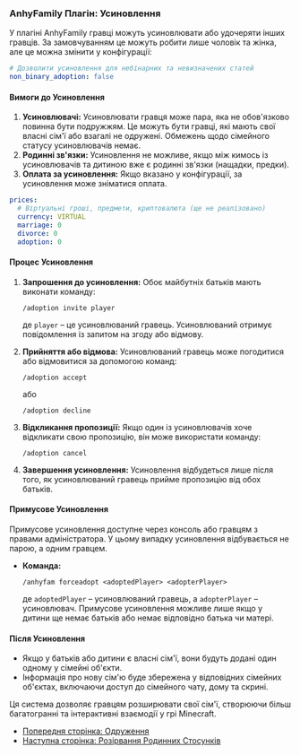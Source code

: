 ### AnhyFamily Плагін: Усиновлення

У плагіні AnhyFamily гравці можуть усиновлювати або удочеряти інших гравців. За замовчуванням це можуть робити лише чоловік та жінка, але це можна змінити у конфігурації:

```yaml
# Дозволити усиновлення для небінарних та невизначених статей
non_binary_adoption: false
```

#### Вимоги до Усиновлення

1. **Усиновлювачі:** Усиновлювати гравця може пара, яка не обов'язково повинна бути подружжям. Це можуть бути гравці, які мають свої власні сім'ї або взагалі не одружені. Обмежень щодо сімейного статусу усиновлювачів немає.
2. **Родинні зв'язки:** Усиновлення не можливе, якщо між кимось із усиновлювачів та дитиною вже є родинні зв'язки (нащадки, предки).
3. **Оплата за усиновлення:** Якщо вказано у конфігурації, за усиновлення може зніматися оплата.

```yaml
prices:
  # Віртуальні гроші, предмети, криптовалюта (ще не реалізовано)
  currency: VIRTUAL
  marriage: 0
  divorce: 0
  adoption: 0
```

#### Процес Усиновлення

1. **Запрошення до усиновлення:** Обоє майбутніх батьків мають виконати команду:
   ```
   /adoption invite player
   ```
   де `player` – це усиновлюваний гравець. Усиновлюваний отримує повідомлення із запитом на згоду або відмову.

2. **Прийняття або відмова:** Усиновлюваний гравець може погодитися або відмовитися за допомогою команд:
   ```
   /adoption accept
   ```
   або
   ```
   /adoption decline
   ```

3. **Відкликання пропозиції:** Якщо один із усиновлювачів хоче відкликати свою пропозицію, він може використати команду:
   ```
   /adoption cancel
   ```

4. **Завершення усиновлення:** Усиновлення відбудеться лише після того, як усиновлюваний гравець прийме пропозицію від обох батьків.

#### Примусове Усиновлення

Примусове усиновлення доступне через консоль або гравцям з правами адміністратора. У цьому випадку усиновлення відбувається не парою, а одним гравцем.

- **Команда:**
  ```
  /anhyfam forceadopt <adoptedPlayer> <adopterPlayer>
  ```
  де `adoptedPlayer` – усиновлюваний гравець, а `adopterPlayer` – усиновлювач. Примусове усиновлення можливе лише якщо у дитини ще немає батьків або немає відповідно батька чи матері.

#### Після Усиновлення

- Якщо у батьків або дитини є власні сім'ї, вони будуть додані один одному у сімейні об'єкти.
- Інформація про нову сім'ю буде збережена у відповідних сімейних об'єктах, включаючи доступ до сімейного чату, дому та скрині.

Ця система дозволяє гравцям розширювати свої сім'ї, створюючи більш багатогранні та інтерактивні взаємодії у грі Minecraft.

- [Попередня сторінка: Одруження](marry.md)
- [Наступна сторінка: Розірвання Родинних Стосунків](separate.md)